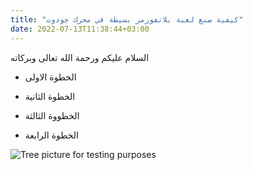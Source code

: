 ```yaml
---
title: "كيفية صنع لعبة بلاتفورمر بسيطة في محرك جودوت"
date: 2022-07-13T11:38:44+03:00
---
```


السلام عليكم ورحمة الله تعالى وبركاته

- الخطوة الاولى

- الخطوة الثانية

- الخطووة الثالثة 

- الخطوة الرابعة

![Tree picture for testing purposes](/tree.png)
